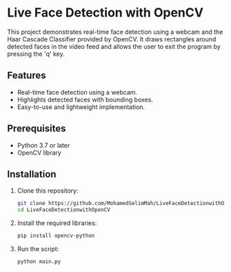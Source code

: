 # Live Face Detection with OpenCV

This project demonstrates real-time face detection using a webcam and the Haar Cascade Classifier provided by OpenCV. It draws rectangles around detected faces in the video feed and allows the user to exit the program by pressing the 'q' key.

## Features
- Real-time face detection using a webcam.
- Highlights detected faces with bounding boxes.
- Easy-to-use and lightweight implementation.

## Prerequisites
- Python 3.7 or later
- OpenCV library

## Installation
1. Clone this repository:
   ```bash
   git clone https://github.com/MohamedSelimMah/LiveFaceDetectionwithOpenCV.git
   cd LiveFaceDetectionwithOpenCV
   
2. Install the required libraries:
   ```bash
   pip install opencv-python

3. Run the script:
   ```bash
   python main.py
